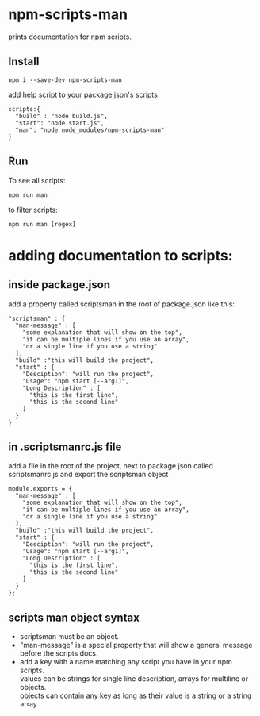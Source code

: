 # npm-scripts-man
prints documentation for npm scripts.

## Install
```
npm i --save-dev npm-scripts-man
```

add help script to your package json's scripts

```
scripts:{
  "build" : "node build.js",
  "start": "node start.js",
  "man": "node node_modules/npm-scripts-man"
}

```

## Run
To see all scripts:
```
npm run man
```
to filter scripts:
```
npm run man [regex]
```

# adding documentation to scripts:

## inside package.json
add a property called scriptsman in the root of package.json like this:
```
"scriptsman" : {
  "man-message" : [
    "some explanation that will show on the top",
    "it can be multiple lines if you use an array",
    "or a single line if you use a string"
  ],
  "build" :"this will build the project",
  "start" : {
    "Desciption": "will run the project",
    "Usage": "npm start [--arg1]",
    "Long Description" : [
      "this is the first line",
      "this is the second line"
    ]
  }
}
```

## in .scriptsmanrc.js file
add a file in the root of the project, next to package.json called scriptsmanrc.js and export the scriptsman object
```
module.exports = {
  "man-message" : [
    "some explanation that will show on the top",
    "it can be multiple lines if you use an array",
    "or a single line if you use a string"
  ],
  "build" :"this will build the project",
  "start" : {
    "Desciption": "will run the project",
    "Usage": "npm start [--arg1]",
    "Long Description" : [
      "this is the first line",
      "this is the second line"
    ]
  }
};
```


## scripts man object syntax
* scriptsman must be an object.
* "man-message" is a special property that will show a general message before the scripts docs.
* add a key with a name matching any script you have in your npm scripts.    
values can be strings for single line description, arrays for multiline or objects.    
objects can contain any key as long as their value is a string or a string array.







